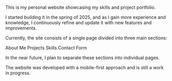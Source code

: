 This is my personal website showcasing my skills and project portfolio.

I started building it in the spring of 2025, and as I gain more experience and knowledge, I continuously refine and update it with new features and improvements.

Currently, the site consists of a single page divided into three main sections:

About Me
Projects
Skills
Contact Form

In the near future, I plan to separate these sections into individual pages.

The website was developed with a mobile-first approach and is still a work in progress.

